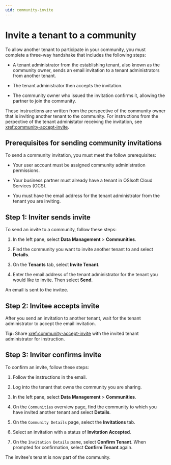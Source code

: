 ```yaml
---
uid: community-invite
---
```


# Invite a tenant to a community

To allow another tenant to participate in your community, you must complete a three-way handshake that includes the following steps:

- A tenant administrator from the establishing tenant, also known as the community owner, sends an email invitation to a tenant administrators from another tenant.

- The tenant administrator then accepts the invitation.

- The community owner who issued the invitation confirms it, allowing the partner to join the community. 

These instructions are written from the perspective of the community owner that is inviting another tenant to the community. For instructions from the perpective of the tenant administator receiving the invitation, see <xref:community-accept-invite>.

## Prerequisites for sending community invitations

To send a community invitation, you must meet the follow prerequisites:

- Your user account must be assigned community administration permissions.

- Your business partner must already have a tenant in OSIsoft Cloud Services (OCS).

- You must have the email address for the tenant administrator from the tenant you are inviting. 

## Step 1: Inviter sends invite

To send an invite to a community, follow these steps:

1. In the left pane, select **Data Management** > **Communities**.

1. Find the community you want to invite another tenant to and select **Details**.

1. On the **Tenants** tab, select **Invite Tenant**.

1. Enter the email address of the tenant administrator for the tenant you would like to invite. Then select **Send**.

  An email is sent to the invitee.

## Step 2: Invitee accepts invite

After you send an invitation to another tenant, wait for the tenant administrator to accept the email invitation.

**Tip:** Share <xref:community-accept-invite> with the invited tenant administrator for instruction.

## Step 3: Inviter confirms invite

To confirm an invite, follow these steps:

1. Follow the instructions in the email.

1. Log into the tenant that owns the community you are sharing.

1. In the left pane, select **Data Management** > **Communities**.

1. On the `Communities` overview page, find the community to which you have invited another tenant and select **Details**.

1. On the `Community Details` page, select the **Invitations** tab.

1. Select an invitation with a status of **Invitation Accepted**.

1. On the `Invitation Details` pane, select **Confirm Tenant**. When prompted for confirmation, select **Confirm Tenant** again.

  The invitee's tenant is now part of the community.